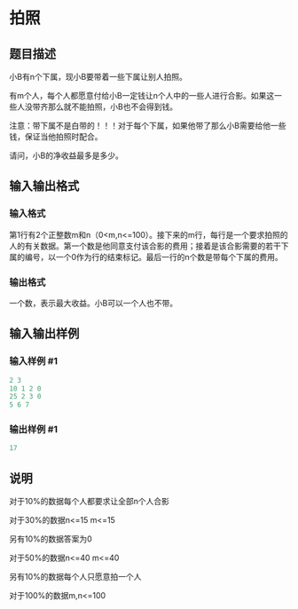 # 拍照

## 题目描述

小B有n个下属，现小B要带着一些下属让别人拍照。

有m个人，每个人都愿意付给小B一定钱让n个人中的一些人进行合影。如果这一些人没带齐那么就不能拍照，小B也不会得到钱。

注意：带下属不是白带的！！！对于每个下属，如果他带了那么小B需要给他一些钱，保证当他拍照时配合。

请问，小B的净收益最多是多少。

## 输入输出格式

### 输入格式

第1行有2个正整数m和n（0<m,n<=100）。接下来的m行，每行是一个要求拍照的人的有关数据。第一个数是他同意支付该合影的费用；接着是该合影需要的若干下属的编号，以一个0作为行的结束标记。最后一行的n个数是带每个下属的费用。 

### 输出格式

一个数，表示最大收益。小B可以一个人也不带。

## 输入输出样例

### 输入样例 #1

```cpp
2 3
10 1 2 0
25 2 3 0
5 6 7
```


### 输出样例 #1

```cpp
17
```


## 说明

对于10%的数据每个人都要求让全部n个人合影

对于30%的数据n<=15 m<=15

另有10%的数据答案为0

对于50%的数据n<=40 m<=40

另有10%的数据每个人只愿意拍一个人

对于100%的数据m,n<=100

